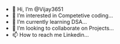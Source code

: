 - 👋 Hi, I’m @Vijay3651
- 👀 I’m interested in Competetive coding...
- 🌱 I’m currently learning DSA...
- 💞️ I’m looking to collaborate on Projects...
- 📫 How to reach me Linkedin...

<!---
Vijay3651/Vijay3651 is a ✨ special ✨ repository because its `README.md` (this file) appears on your GitHub profile.
You can click the Preview link to take a look at your changes.
--->
